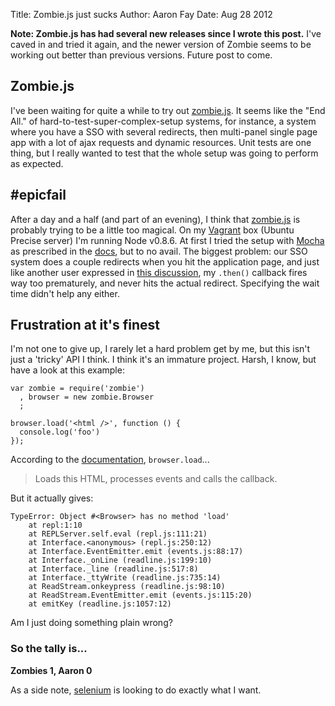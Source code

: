Title: Zombie.js just sucks
Author: Aaron Fay
Date: Aug 28 2012

<div class="alert-message block-message">
<strong>Note: Zombie.js has had several new releases since I wrote this post.</strong> I've
caved in and tried it again, and the newer version of Zombie seems to be working
out better than previous versions. Future post to come.
</div>

## Zombie.js

I've been waiting for quite a while to try out [zombie.js][].  It seems like the 
"End All." of hard-to-test-super-complex-setup systems, for instance, a system
where you have a SSO with several redirects, then multi-panel single page app
with a lot of ajax requests and dynamic resources.  Unit tests are one thing, but
I really wanted to test that the whole setup was going to perform as expected.

## #epicfail

After a day and a half (and part of an evening), I think that [zombie.js][] is 
probably trying to be a little too magical.  On my [Vagrant][] box (Ubuntu Precise
server) I'm running Node v0.8.6.  At first I tried the setup with [Mocha][] as 
prescribed in the [docs][], but to no avail.  The biggest problem: our SSO
system does a couple redirects when you hit the application page, and just like
another user expressed in [this discussion][], my `.then()` callback fires way
too prematurely, and never hits the actual redirect. Specifying the wait time 
didn't help any either.

## Frustration at it's finest

I'm not one to give up, I rarely let a hard problem get by me, but this isn't 
just a 'tricky' API I think.  I think it's an immature project.  Harsh, I know, 
but have a look at this example:

    var zombie = require('zombie')
      , browser = new zombie.Browser
      ;
    
    browser.load('<html />', function () {
      console.log('foo')
    });


According to the [documentation][], `browser.load`...

> Loads this HTML, processes events and calls the callback.

But it actually gives: 

    TypeError: Object #<Browser> has no method 'load'
        at repl:1:10
        at REPLServer.self.eval (repl.js:111:21)
        at Interface.<anonymous> (repl.js:250:12)
        at Interface.EventEmitter.emit (events.js:88:17)
        at Interface._onLine (readline.js:199:10)
        at Interface._line (readline.js:517:8)
        at Interface._ttyWrite (readline.js:735:14)
        at ReadStream.onkeypress (readline.js:98:10)
        at ReadStream.EventEmitter.emit (events.js:115:20)
        at emitKey (readline.js:1057:12)

Am I just doing something plain wrong?  

### So the tally is...
__Zombies 1, Aaron 0__

As a side note, [selenium][] is looking to do exactly what I want.

[zombie.js]: http://zombie.labnotes.org/
[Vagrant]: http://vagrantup.com/
[docs]: http://zombie.labnotes.org/
[Mocha]: http://visionmedia.github.com/mocha/
[selenium]: http://seleniumhq.org
[this discussion]: https://groups.google.com/forum/?hl=en#!searchin/zombie-js/redirect/zombie-js/ng2biQw6u5w/Ch_WcL_PFkMJ 
[documentation]: http://zombie.labnotes.org/API#browser-load-html-callback
